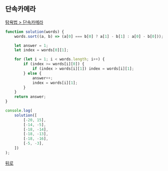 ## 단속카메라

[탐욕법 > 단속카메라](https://programmers.co.kr/learn/courses/30/lessons/42884)

``` js
function solution(words) {
    words.sort((a, b) => (a[0] === b[0] ? a[1] - b[1] : a[0] - b[0]));

    let answer = 1;
    let index = words[0][1];

    for (let i = 1; i < words.length; i++) {
        if (index >= words[i][0]) {
            if (index > words[i][1]) index = words[i][1];
        } else {
            answer++;
            index = words[i][1];
        }
    }
    return answer;
}

console.log(
    solution([
        [-20, 15],
        [-14, -5],
        [-18, -14],
        [-18, -13],
        [-18, -16],
        [-5, -3],
    ])
);
```

[뒤로](https://github.com/SeongYongLee/TIL/tree/main/AlgorithmProgrammers)